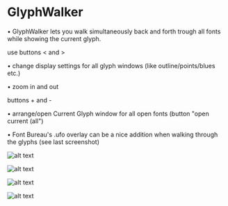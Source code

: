GlyphWalker
===================

• GlyphWalker lets you walk simultaneously back and forth trough all fonts while showing the current glyph.
  
  use buttons < and >

• change display settings for all glyph windows (like outline/points/blues etc.)

• zoom in and out 

buttons + and -

• arrange/open Current Glyph window for all open fonts (button "open current (all")


• Font Bureau's .ufo overlay can be a nice addition when walking through the glyphs (see last screenshot)


![alt text](https://github.com/luke-snider/robofont-extensions/blob/master/GlyphWalker/GlyphWalker_screen1.png)



![alt text](https://github.com/luke-snider/robofont-extensions/blob/master/GlyphWalker/GlyphWalker_screen4.png)



![alt text](https://github.com/luke-snider/robofont-extensions/blob/master/GlyphWalker/GlyphWalker_screen2.png)


![alt text](https://github.com/luke-snider/robofont-extensions/blob/master/GlyphWalker/GlyphWalker_screen3.png)

